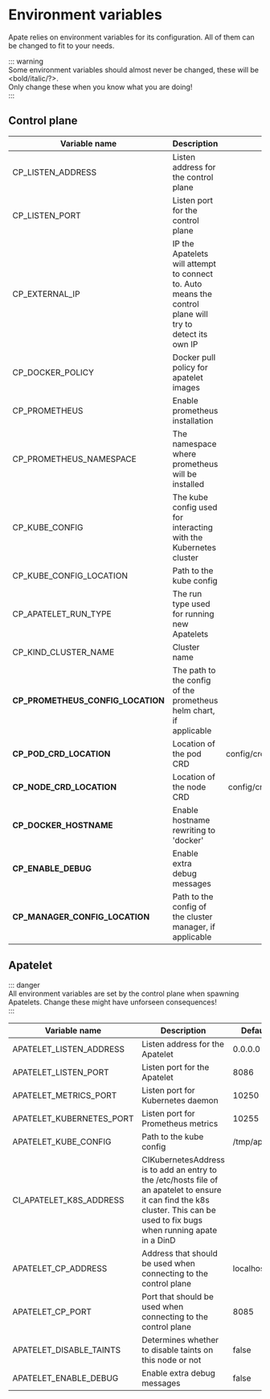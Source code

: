 # Environment variables
Apate relies on environment variables for its configuration. All of them can be changed to fit to your needs. 

::: warning  
Some environment variables should almost never be changed, these will be <bold/italic/?>.   
Only change these when you know what you are doing!   
:::  

## Control plane
| Variable name | Description | Default value |  
| --- | --- | :---: |   
| CP_LISTEN_ADDRESS | Listen address for the control plane | 0.0.0.0 |   
| CP_LISTEN_PORT | Listen port for the control plane | 8085 |   
| CP_EXTERNAL_IP | IP the Apatelets will attempt to connect to. Auto means the control plane will try to detect its own IP |  auto |   
| CP_DOCKER_POLICY | Docker pull policy for apatelet images | pull-if-not-local |   
| CP_PROMETHEUS | Enable prometheus installation | true |   
| CP_PROMETHEUS_NAMESPACE | The namespace where prometheus will be installed | apate-prometheus |   
| CP_KUBE_CONFIG | The kube config used for interacting with the Kubernetes cluster |  |   
| CP_KUBE_CONFIG_LOCATION | Path to the kube config | /tmp/apate/config |   
| CP_APATELET_RUN_TYPE | The run type used for running new Apatelets | ROUTINES |   
| CP_KIND_CLUSTER_NAME | Cluster name | apate |   
| **CP_PROMETHEUS_CONFIG_LOCATION** | The path to the config of the prometheus helm chart, if applicable | config/prometheus.yml |   
| **CP_POD_CRD_LOCATION** | Location of the pod CRD | config/crd/apate.opendc.org_nodeconfigurations.yaml |   
| **CP_NODE_CRD_LOCATION** | Location of the node CRD | config/crd/apate.opendc.org_podconfigurations.yaml |   
| **CP_DOCKER_HOSTNAME** | Enable hostname rewriting to 'docker' | false |   
| **CP_ENABLE_DEBUG** | Enable extra debug messages | false |   
| **CP_MANAGER_CONFIG_LOCATION** | Path to the config of the cluster manager, if applicable | config/kind.yml |   


## Apatelet
::: danger  
All environment variables are set by the control plane when spawning Apatelets.
Change these might have unforseen consequences!  
:::  

| Variable name | Description | Default value | 
| --- | --- | --- |
| APATELET_LISTEN_ADDRESS | Listen address for the Apatelet | 0.0.0.0 |
| APATELET_LISTEN_PORT | Listen port for the Apatelet | 8086 |
| APATELET_METRICS_PORT | Listen port for Kubernetes daemon | 10250 |
| APATELET_KUBERNETES_PORT | Listen port for Prometheus metrics | 10255 |
| APATELET_KUBE_CONFIG | Path to the kube config | /tmp/apate/config |
| CI_APATELET_K8S_ADDRESS | CIKubernetesAddress is to add an entry to the /etc/hosts file of an apatelet to ensure it can find the k8s cluster. This can be used to fix bugs when running apate in a DinD |  |
| APATELET_CP_ADDRESS | Address that should be used when connecting to the control plane  | localhost |
| APATELET_CP_PORT | Port that should be used when connecting to the control plane | 8085 |
| APATELET_DISABLE_TAINTS | Determines whether to disable taints on this node or not | false |
| APATELET_ENABLE_DEBUG | Enable extra debug messages | false |